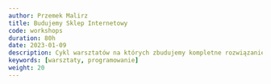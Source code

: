 ```yaml
---
author: Przemek Malirz
title: Budujemy Sklep Internetowy
code: workshops
duration: 80h
date: 2023-01-09
description: Cykl warsztatów na których zbudujemy kompletne rozwiązanie od fazy projektu do wdrożenia.
keywords: [warsztaty, programowanie]
weight: 20
---
```

